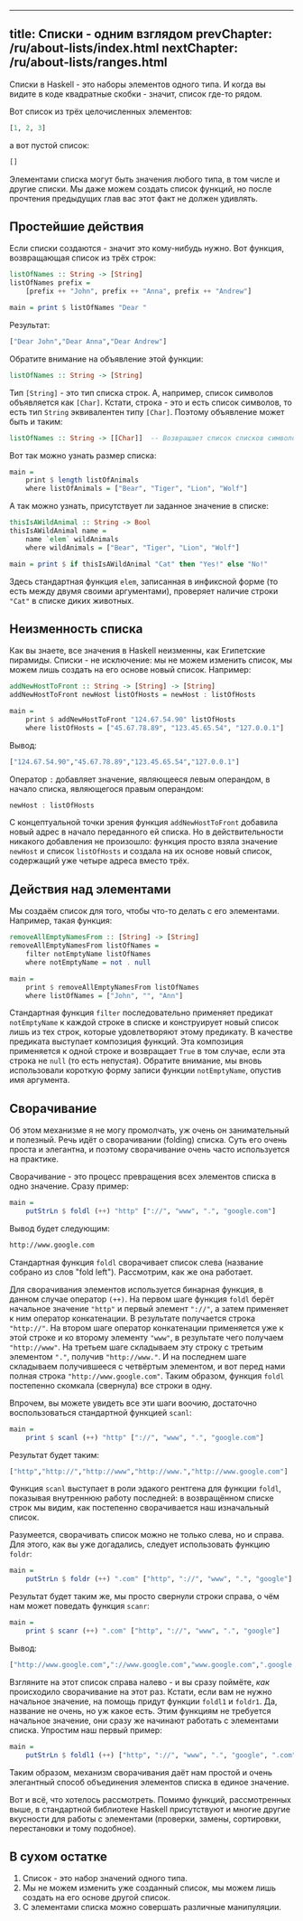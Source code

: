 ----
title: Списки - одним взглядом
prevChapter: /ru/about-lists/index.html
nextChapter: /ru/about-lists/ranges.html
----

Списки в Haskell - это наборы элементов одного типа. И когда вы видите в коде квадратные скобки - значит, список где-то рядом.

Вот список из трёх целочисленных элементов:

```haskell
[1, 2, 3]
```

а вот пустой список:

```haskell
[]
```

Элементами списка могут быть значения любого типа, в том числе и другие списки. Мы даже можем создать список функций, но после прочтения предыдущих глав вас этот факт не должен удивлять.

## Простейшие действия

Если списки создаются - значит это кому-нибудь нужно. Вот функция, возвращающая список из трёх строк:

```haskell
listOfNames :: String -> [String]
listOfNames prefix =
    [prefix ++ "John", prefix ++ "Anna", prefix ++ "Andrew"]

main = print $ listOfNames "Dear "
```

Результат:

```bash
["Dear John","Dear Anna","Dear Andrew"]
```

Обратите внимание на объявление этой функции:

```haskell
listOfNames :: String -> [String]
```

Тип `[String]` - это тип списка строк. А, например, список символов объявляется как `[Char]`. Кстати, строка - это и есть список символов, то есть тип `String` эквивалентен типу `[Char]`. Поэтому объявление может быть и таким:

```haskell
listOfNames :: String -> [[Char]]  -- Возвращает список списков символов.
```

Вот так можно узнать размер списка:

```haskell
main =
    print $ length listOfAnimals
    where listOfAnimals = ["Bear", "Tiger", "Lion", "Wolf"]
```

А так можно узнать, присутствует ли заданное значение в списке:

```haskell
thisIsAWildAnimal :: String -> Bool
thisIsAWildAnimal name =
    name `elem` wildAnimals
    where wildAnimals = ["Bear", "Tiger", "Lion", "Wolf"]

main = print $ if thisIsAWildAnimal "Cat" then "Yes!" else "No!"
```

Здесь стандартная функция `elem`, записанная в инфиксной форме (то есть между двумя своими аргументами), проверяет наличие строки `"Cat"` в списке диких животных.

## Неизменность списка

Как вы знаете, все значения в Haskell неизменны, как Египетские пирамиды. Списки - не исключение: мы не можем изменить список, мы можем лишь создать на его основе новый список. Например:

```haskell
addNewHostToFront :: String -> [String] -> [String]
addNewHostToFront newHost listOfHosts = newHost : listOfHosts

main =
    print $ addNewHostToFront "124.67.54.90" listOfHosts
    where listOfHosts = ["45.67.78.89", "123.45.65.54", "127.0.0.1"]
```

Вывод:

```bash
["124.67.54.90","45.67.78.89","123.45.65.54","127.0.0.1"]
```

Оператор `:` добавляет значение, являющееся левым операндом, в начало списка, являющегося правым операндом:

```haskell
newHost : listOfHosts
```

С концептуальной точки зрения функция `addNewHostToFront` добавила новый адрес в начало переданного ей списка. Но в действительности никакого добавления не произошло: функция просто взяла значение `newHost` и список `listOfHosts` и создала на их основе новый список, содержащий уже четыре адреса вместо трёх.

## Действия над элементами

Мы создаём список для того, чтобы что-то делать с его элементами. Например, такая функция:

```haskell
removeAllEmptyNamesFrom :: [String] -> [String]
removeAllEmptyNamesFrom listOfNames =
    filter notEmptyName listOfNames
    where notEmptyName = not . null

main =
    print $ removeAllEmptyNamesFrom listOfNames
    where listOfNames = ["John", "", "Ann"]
```

Стандартная функция `filter` последовательно применяет предикат `notEmptyName` к каждой строке в списке и конструирует новый список лишь из тех строк, которые удовлетворяют этому предикату. В качестве предиката выступает композиция функций. Эта композиция применяется к одной строке и возвращает `True` в том случае, если эта строка не `null` (то есть непустая). Обратите внимание, мы вновь использовали короткую форму записи функции `notEmptyName`, опустив имя аргумента.

## Сворачивание

Об этом механизме я не могу промолчать, уж очень он занимательный и полезный. Речь идёт о сворачивании (folding) списка. Суть его очень проста и элегантна, и поэтому сворачивание очень часто используется на практике.

Сворачивание - это процесс превращения всех элементов списка в одно значение. Сразу пример:

```haskell
main =
    putStrLn $ foldl (++) "http" ["://", "www", ".", "google.com"]
```

Вывод будет следующим:

```bash
http://www.google.com
```

Стандартная функция `foldl` сворачивает список слева (название собрано из слов "fold left"). Рассмотрим, как же она работает.

Для сворачивания элементов используется бинарная функция, в данном случае оператор `(++)`. На первом шаге функция `foldl` берёт начальное значение `"http"` и первый элемент `"://"`, а затем применяет к ним оператор конкатенации. В результате получается строка `"http://"`. На втором шаге оператор конкатенации применяется уже к этой строке и ко второму элементу `"www"`, в результате чего получаем `"http://www"`. На третьем шаге складываем эту строку с третьим элементом `"."`, получив `"http://www."`. И на последнем шаге складываем получившееся с четвёртым элементом, и вот перед нами полная строка `"http://www.google.com"`. Таким образом, функция `foldl` постепенно скомкала (свернула) все строки в одну.

Впрочем, вы можете увидеть все эти шаги воочию, достаточно воспользоваться стандартной функцией `scanl`:

```haskell
main =
    print $ scanl (++) "http" ["://", "www", ".", "google.com"]
```

Результат будет таким:

```bash
["http","http://","http://www","http://www.","http://www.google.com"]
```

Функция `scanl` выступает в роли эдакого рентгена для функции `foldl`, показывая внутреннюю работу последней: в возвращённом списке строк мы видим, как постепенно сворачивается наш изначальный список.

Разумеется, сворачивать список можно не только слева, но и справа. Для этого, как вы уже догадались, следует использовать функцию `foldr`:

```haskell
main =
    putStrLn $ foldr (++) ".com" ["http", "://", "www", ".", "google"]
```

Результат будет таким же, мы просто свернули строки справа, о чём нам может поведать функция `scanr`:

```haskell
main =
    print $ scanr (++) ".com" ["http", "://", "www", ".", "google"]
```

Вывод:

```bash
["http://www.google.com","://www.google.com","www.google.com",".google.com","google.com",".com"]
```

Взгляните на этот список справа налево - и вы сразу поймёте, *как* происходило сворачивание на этот раз. Кстати, если вам не нужно начальное значение, на помощь придут функции `foldl1` и `foldr1`. Да, название не очень, но уж какое есть. Этим функциям не требуется начальное значение, они сразу же начинают работать с элементами списка. Упростим наш первый пример:

```haskell
main =
    putStrLn $ foldl1 (++) ["http", "://", "www", ".", "google", ".com"]
```

Таким образом, механизм сворачивания даёт нам простой и очень элегантный способ объединения элементов списка в единое значение.

Вот и всё, что хотелось рассмотреть. Помимо функций, рассмотренных выше, в стандартной библиотеке Haskell присутствуют и многие другие вкусности для работы с элементами (проверки, замены, сортировки, перестановки и тому подобное).

## В сухом остатке

1. Список - это набор значений одного типа.
2. Мы не можем изменить уже созданный список, мы можем лишь создать на его основе другой список.
3. С элементами списка можно совершать различные манипуляции.


